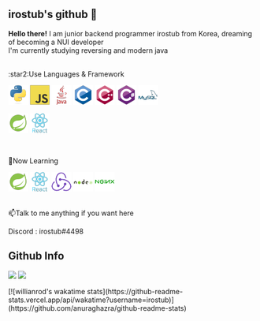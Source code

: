 ## irostub's github 👋

**Hello there!** I am junior backend programmer irostub from Korea, dreaming of becoming a NUI developer  
I'm currently studying reversing and modern java

<br>
:star2:Use Languages & Framework
<p>
<img src="https://github.com/irostub/irostub/blob/master/resources/python-o.png?raw=true">
<img src="https://github.com/irostub/irostub/blob/master/resources/javascript-o.png?raw=true">
<img src="https://github.com/irostub/irostub/blob/master/resources/java-p-w.png?raw=true">
<img src="https://github.com/irostub/irostub/blob/master/resources/c-o.png?raw=true">
<img src="https://github.com/irostub/irostub/blob/master/resources/cpp-o.png?raw=true">
<img src="https://github.com/irostub/irostub/blob/master/resources/csharp-o.png?raw=true">
<img src="https://github.com/irostub/irostub/blob/master/resources/mysql-p-w.png?raw=true">
</p>
<p>
<img src="https://github.com/irostub/irostub/blob/master/resources/spring-o.png?raw=true">
<img src="https://github.com/irostub/irostub/blob/master/resources/react-o-w.png?raw=true">
</p>

<br>

🌱Now Learning

<p>
<img src="https://github.com/irostub/irostub/blob/master/resources/spring-o.png?raw=true">
<img src="https://github.com/irostub/irostub/blob/master/resources/react-o-w.png?raw=true">
<img src="https://github.com/irostub/irostub/blob/master/resources/redux-o.png?raw=true">
<img src="https://github.com/irostub/irostub/blob/master/resources/nodejs-o-w.png?raw=true">
<img src="https://github.com/irostub/irostub/blob/master/resources/nginx-o.png?raw=true">
</p>
<br>
📫Talk to me anything if you want here
<p>
Discord : 
irostub#4498
</p>

## Github Info

<p>
  <img src="https://github-readme-stats.vercel.app/api/top-langs/?username=irostub&langs_count=8&exclude_repo=Example-deep-learning-from-scratch&layout=compact&line_height=24&hide_border=true&title_color=d88e82">
  <img src="https://github-readme-stats.vercel.app/api?username=irostub&line_height=24&hide_border=true&title_color=d88e82">
</p>
[![willianrod's wakatime stats](https://github-readme-stats.vercel.app/api/wakatime?username=irostub)](https://github.com/anuraghazra/github-readme-stats)

<!--
**irostub/irostub** is a ✨ _special_ ✨ repository because its `README.md` (this file) appears on your GitHub profile.

Here are some ideas to get you started:

- 🔭 I’m currently working on ...
- 🌱 I’m currently learning ...
- 👯 I’m looking to collaborate on ...
- 🤔 I’m looking for help with ...
- 💬 Ask me about ...
- 📫 How to reach me: ...
- 😄 Pronouns: ...
- ⚡ Fun fact: ...
  -->
